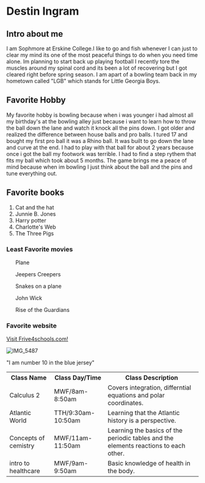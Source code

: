 <h1>Destin Ingram</h1>

<h2>Intro about me</h2>
<p>I  am Sophmore at Erskine College.I like to go and fish whenever I can just to clear my mind its one of the most peaceful things to do when you need time alone. Im planning to start back up playing football I recently tore the muscles around my spinal cord and its been a lot of recovering but I got cleared right before spring season. I am apart of a bowling team back in my hometown called "LGB" which stands for Little Georgia Boys.</p>
        
<h2>Favorite Hobby</h2>
<p>My favorite hobby is bowling because when i was younger i had almost all my birthday's at the bowling alley just because i want to learn how to throw the ball down the lane and watch it knock all the pins down. 
I got older and realized the difference between house balls and pro balls. 
I tured 17 and bought my first pro ball it was a Rhino ball. It was built to go down the lane and curve at the end. 
I had to play with that ball for about 2 years because once i got the ball my footwork was terrible.
I had to find a step rythem that fits my ball which took about 5 months.
The game brings me a peace of mind because when im bowling I just think about the ball and the pins and tune everything out.</p>  
        
<h2>Favorite books</h2>
<ol>
<li>Cat and the hat</li>
<li>Junnie B. Jones</li>  
<li>Harry potter</li> 
<li>Charlotte's Web</li>
<li>The Three Pigs</li>
</ol>
<h3>Least Favorite movies</h3>
<ul>Plane</ul>
<ul>Jeepers Creepers</ul>
<ul>Snakes on a plane</ul>
<ul>John Wick</ul>
<ul>Rise of the Guardians</ul>


<h3>Favorite website</h3>
<a href="https://www.friv4school.com/school.html">Visit Frive4schools.com!</a>

<img>![IMG_5487](https://github.com/DestinI03/create-your-own-personal-website/assets/156973924/e6e83cc2-dde6-428b-85bb-fd0f8c86d9ca)

<alt>"I am number 10 in the blue jersey"


<table>
        <tr>
                <th>Class Name</th>
                <th>Class Day/Time</th>
                <th>Class Description</th>
        </tr>
        <tr>
                <td>Calculus 2</td>
                <td>MWF/8am-8:50am</td>
                <td>Covers integration, differntial equations and polar coordinates.</td>
        </tr>
        <tr>
                <td>Atlantic World</td>
                <td>TTH/9:30am-10:50am</td>
                <td>Learning that the Atlantic history is a perspective.</td>
        </tr>
        <tr>
                <td>Concepts of cemistry</td>
                <td>MWF/11am-11:50am</td>
                <td>Learning the basics of the periodic tables and the elements reactions to each other.</td>
        </tr>
        <tr>
                <td>intro to healthcare</td>
                <td>MWF/9am-9:50am</td>
                <td>Basic knowledge of health in the body.</td>
        </tr>
         
</table>

